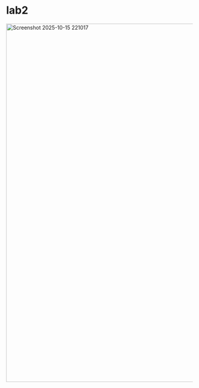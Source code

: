 # lab2
<img width="1016" height="965" alt="Screenshot 2025-10-15 221017" src="https://github.com/user-attachments/assets/3fa1b0e7-f7d8-4c22-b381-6b6561228293" />
